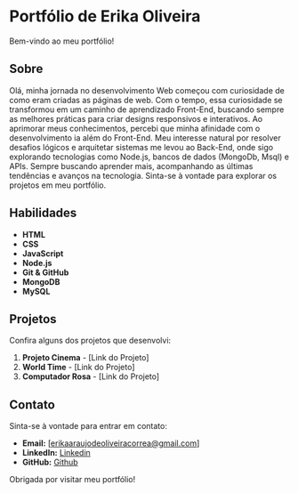 # Portfólio de Erika Oliveira

Bem-vindo ao meu portfólio!

## Sobre

Olá, minha jornada no desenvolvimento Web começou com curiosidade de como eram criadas as páginas de web. Com o tempo, essa curiosidade se transformou em um caminho de aprendizado Front-End, buscando sempre as melhores práticas para criar designs responsivos e interativos.
Ao aprimorar meus conhecimentos, percebi que minha afinidade com o desenvolvimento ia além do Front-End. Meu interesse natural por resolver desafios lógicos e arquitetar sistemas me levou ao Back-End, onde sigo explorando tecnologias como Node.js, bancos de dados (MongoDb, Msql) e APIs.
Sempre buscando aprender mais, acompanhando as últimas tendências e avanços na tecnologia. Sinta-se à vontade para explorar os projetos em meu portfólio.

## Habilidades

- **HTML**
- **CSS**
- **JavaScript**
- **Node.js**
- **Git & GitHub**
- **MongoDB**
- **MySQL**

## Projetos

Confira alguns dos projetos que desenvolvi:

1. **Projeto Cinema** - [Link do Projeto]
2. **World Time** - [Link do Projeto]
3. **Computador Rosa** - [Link do Projeto]

## Contato

Sinta-se à vontade para entrar em contato:

- **Email:** [erikaaraujodeoliveiracorrea@gmail.com]
- **LinkedIn:** [Linkedin](https://www.linkedin.com/in/erika-oliveira-11302432a/)
- **GitHub:** [Github](https://github.com/erikaoliveiracorrea)

Obrigada por visitar meu portfólio!
